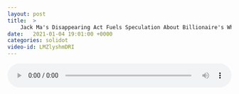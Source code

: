```yaml
---
layout: post
title:  >
    Jack Ma's Disappearing Act Fuels Speculation About Billionaire's Whereabouts
date:   2021-01-04 19:01:00 +0000
categories: solidot
video-id: LMZlyshmDRI
---
```


<audio src="/assets/6281cfce4aee37d55703f9ba5366e0e2.mp3" style="width: 100%;" controls></audio>

